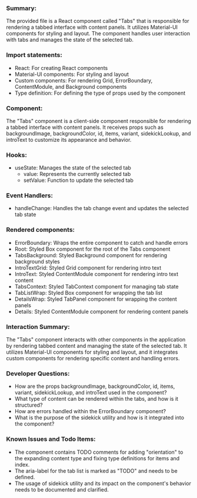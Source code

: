 ### Summary:
The provided file is a React component called "Tabs" that is responsible for rendering a tabbed interface with content panels. It utilizes Material-UI components for styling and layout. The component handles user interaction with tabs and manages the state of the selected tab.

### Import statements:
- React: For creating React components
- Material-UI components: For styling and layout
- Custom components: For rendering Grid, ErrorBoundary, ContentModule, and Background components
- Type definition: For defining the type of props used by the component

### Component:
The "Tabs" component is a client-side component responsible for rendering a tabbed interface with content panels. It receives props such as backgroundImage, backgroundColor, id, items, variant, sidekickLookup, and introText to customize its appearance and behavior.

### Hooks:
- useState: Manages the state of the selected tab
  - value: Represents the currently selected tab
  - setValue: Function to update the selected tab

### Event Handlers:
- handleChange: Handles the tab change event and updates the selected tab state

### Rendered components:
- ErrorBoundary: Wraps the entire component to catch and handle errors
- Root: Styled Box component for the root of the Tabs component
- TabsBackground: Styled Background component for rendering background styles
- IntroTextGrid: Styled Grid component for rendering intro text
- IntroText: Styled ContentModule component for rendering intro text content
- TabsContext: Styled TabContext component for managing tab state
- TabListWrap: Styled Box component for wrapping the tab list
- DetailsWrap: Styled TabPanel component for wrapping the content panels
- Details: Styled ContentModule component for rendering content panels

### Interaction Summary:
The "Tabs" component interacts with other components in the application by rendering tabbed content and managing the state of the selected tab. It utilizes Material-UI components for styling and layout, and it integrates custom components for rendering specific content and handling errors.

### Developer Questions:
- How are the props backgroundImage, backgroundColor, id, items, variant, sidekickLookup, and introText used in the component?
- What type of content can be rendered within the tabs, and how is it structured?
- How are errors handled within the ErrorBoundary component?
- What is the purpose of the sidekick utility and how is it integrated into the component?

### Known Issues and Todo Items:
- The component contains TODO comments for adding "orientation" to the expanding content type and fixing type definitions for items and index.
- The aria-label for the tab list is marked as "TODO" and needs to be defined.
- The usage of sidekick utility and its impact on the component's behavior needs to be documented and clarified.